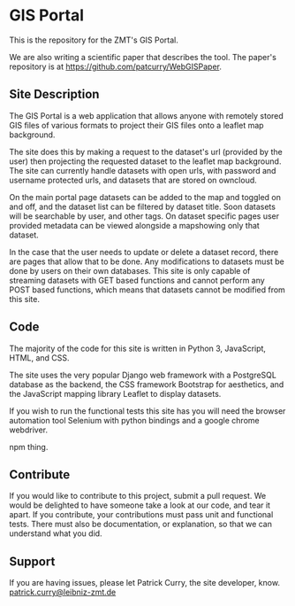 GIS Portal
========

This is the repository for the ZMT's GIS Portal.

We are also writing a scientific paper that describes the tool. The paper's repository
is at https://github.com/patcurry/WebGISPaper.

Site Description
----------------

The GIS Portal is a web application that allows anyone with remotely stored 
GIS files of various formats to project their GIS files onto a leaflet map background.

The site does this by making a request to the dataset's url (provided by the user)
then projecting the requested dataset to the leaflet map background. The site can currently handle
datasets with open urls, with password and username protected urls, and datasets that are stored
on owncloud.

On the main portal page datasets can be added to the map and toggled on and off, and the dataset list can be
filtered by dataset title. Soon datasets will be searchable by user, and other tags. On dataset specific pages
user provided metadata can be viewed alongside a mapshowing only that dataset. 

In the case that the user needs to update or delete a dataset record, there are pages that allow that to be
done. Any modifications to datasets must be done by users on their own databases. This site is only capable of
streaming datasets with GET based functions and cannot perform any POST based functions, which means that datasets
cannot be modified from this site.

Code
----

The majority of the code for this site is written in Python 3, JavaScript, HTML, and CSS.

The site uses the very popular Django web framework with a PostgreSQL database as the backend, the CSS framework
Bootstrap for aesthetics, and the JavaScript mapping library Leaflet to display datasets.

If you wish to run the functional tests this site has you will need the browser automation tool Selenium with python
bindings and a google chrome webdriver.

npm thing.

Contribute
----------

If you would like to contribute to this project, submit a pull request. We would be delighted to have someone take a look at our code, and tear it apart.
If you contribute, your contributions must pass unit and functional tests. There must also be documentation, or explanation, so that we can understand what you did.

Support
-------

If you are having issues, please let Patrick Curry, the site developer, know.
patrick.curry@leibniz-zmt.de

